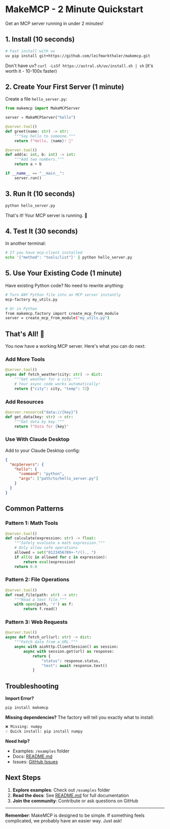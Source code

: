 # MakeMCP - 2 Minute Quickstart

Get an MCP server running in under 2 minutes!

## 1. Install (10 seconds)

```bash
# Fast install with uv
uv pip install git+https://github.com/leifmarkthaler/makemcp.git
```

Don't have uv? `curl -LsSf https://astral.sh/uv/install.sh | sh` (it's worth it - 10-100x faster)

## 2. Create Your First Server (1 minute)

Create a file `hello_server.py`:

```python
from makemcp import MakeMCPServer

server = MakeMCPServer("hello")

@server.tool()
def greet(name: str) -> str:
    """Say hello to someone."""
    return f"Hello, {name}! 👋"

@server.tool()
def add(a: int, b: int) -> int:
    """Add two numbers."""
    return a + b

if __name__ == "__main__":
    server.run()
```

## 3. Run It (10 seconds)

```bash
python hello_server.py
```

That's it! Your MCP server is running. 🎉

## 4. Test It (30 seconds)

In another terminal:
```bash
# If you have mcp-client installed
echo '{"method": "tools/list"}' | python hello_server.py
```

## 5. Use Your Existing Code (1 minute)

Have existing Python code? No need to rewrite anything:

```bash
# Turn ANY Python file into an MCP server instantly
mcp-factory my_utils.py

# Or in Python
from makemcp.factory import create_mcp_from_module
server = create_mcp_from_module("my_utils.py")
```

## That's All! 🚀

You now have a working MCP server. Here's what you can do next:

### Add More Tools

```python
@server.tool()
async def fetch_weather(city: str) -> dict:
    """Get weather for a city."""
    # Your async code works automatically!
    return {"city": city, "temp": 72}
```

### Add Resources

```python
@server.resource("data://{key}")
def get_data(key: str) -> str:
    """Get data by key."""
    return f"Data for {key}"
```

### Use With Claude Desktop

Add to your Claude Desktop config:
```json
{
  "mcpServers": {
    "hello": {
      "command": "python",
      "args": ["path/to/hello_server.py"]
    }
  }
}
```

## Common Patterns

### Pattern 1: Math Tools
```python
@server.tool()
def calculate(expression: str) -> float:
    """Safely evaluate a math expression."""
    # Only allow safe operations
    allowed = set("0123456789+-*/()., ")
    if all(c in allowed for c in expression):
        return eval(expression)
    return 0.0
```

### Pattern 2: File Operations
```python
@server.tool()
def read_file(path: str) -> str:
    """Read a text file."""
    with open(path, 'r') as f:
        return f.read()
```

### Pattern 3: Web Requests
```python
@server.tool()
async def fetch_url(url: str) -> dict:
    """Fetch data from a URL."""
    async with aiohttp.ClientSession() as session:
        async with session.get(url) as response:
            return {
                "status": response.status,
                "text": await response.text()
            }
```

## Troubleshooting

**Import Error?**
```bash
pip install makemcp
```

**Missing dependencies?**
The factory will tell you exactly what to install:
```bash
❌ Missing: numpy
💡 Quick install: pip install numpy
```

**Need help?**
- Examples: `/examples` folder
- Docs: [README.md](README.md)
- Issues: [GitHub Issues](https://github.com/leifmarkthaler/makemcp/issues)

## Next Steps

1. **Explore examples**: Check out `/examples` folder
2. **Read the docs**: See [README.md](README.md) for full documentation
3. **Join the community**: Contribute or ask questions on GitHub

---

**Remember**: MakeMCP is designed to be simple. If something feels complicated, we probably have an easier way. Just ask!